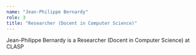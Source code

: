 ```yaml
---
name: "Jean-Philippe Bernardy"
role: 3 
title: "Researcher (Docent in Computer Science)"
---
```

Jean-Philippe Bernardy is a Researcher (Docent in Computer Science) at CLASP
